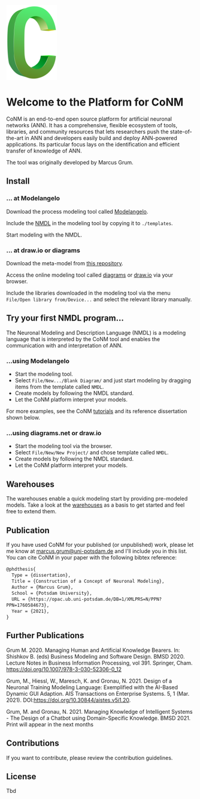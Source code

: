 <img src="./images/symbol.png" height="200" />

# Welcome to the Platform for CoNM

CoNM is an end-to-end open source platform for artificial neuronal networks (ANN).
It has a comprehensive, flexible ecosystem of tools, libraries, and community resources that lets researchers push the state-of-the-art in ANN and developers easily build and deploy ANN-powered applications. Its particular focus lays on the identification and efficient transfer of knowledge of ANN.

The tool was originally developed by Marcus Grum.

## Install 

### ... at Modelangelo

Download the process modeling tool called [Modelangelo](https://lswi.de/expertise/werkzeuge/modelangelo?lang=en).

Include the [NMDL](./meta-models/nmdl/modelangelo) in the modeling tool by copying it to `./templates`.

Start modeling with the NMDL.

### ... at draw.io or diagrams

Download the meta-model from [this repository](./meta-models/nmdl/drawio).

Access the online modeling tool called [diagrams](https://app.diagrams.net/) or [draw.io](https://draw.io/) via your browser.

Include the libraries downloaded in the modeling tool via the menu `File/Open library from/Device...` and select the relevant library manually.

## Try your first NMDL program...

The Neuronal Modeling and Description Language (NMDL) is a modeling language
that is interpreted by the CoNM tool and enables the communication with and interpretation of ANN.

### ...using Modelangelo

*   Start the modeling tool.
*   Select `File/New.../Blank Diagram/` and just start modeling by dragging items from the template called `NMDL`.
*   Create models by following the NMDL standard.
*   Let the CoNM platform interpret your models. 

For more examples, see the CoNM [tutorials](./tutorials) and its reference dissertation shown below.

### ...using diagrams.net or draw.io

*   Start the modeling tool via the browser.
*   Select `File/New/New Project/` and chose template called `NMDL`.
*   Create models by following the NMDL standard.
*   Let the CoNM platform interpret your models. 

## Warehouses

The warehouses enable a quick modeling start by providing pre-modeled models. 
Take a look at the [warehouses](./warehouses) as a basis to get started and feel free to extend them.

## Publication

If you have used CoNM for your published (or unpublished) work, please let me know at marcus.grum@uni-potsdam.de and I'll include you in this list. 
You can cite CoNM in your paper with the following bibtex reference:

```
@phdthesis{
  Type = {dissertation},
  Title = {Construction of a Concept of Neuronal Modeling},
  Author = {Marcus Grum},
  School = {Potsdam University},
  URL = {https://opac.ub.uni-potsdam.de/DB=1/XMLPRS=N/PPN?PPN=1760584673},
  Year = {2021},
} 
```

## Further Publications

Grum M. 2020. Managing Human and Artificial Knowledge Bearers. In: Shishkov B. (eds) Business Modeling and Software Design. BMSD 2020. Lecture Notes in Business Information Processing, vol 391. Springer, Cham. https://doi.org/10.1007/978-3-030-52306-0_12

Grum, M., Hiessl, W., Maresch, K. and Gronau, N. 2021. Design of a Neuronal Training Modeling Language: Exemplified with the AI-Based Dynamic GUI Adaption. AIS Transactions on Enterprise Systems. 5, 1 (Mar. 2021). DOI:https://doi.org/10.30844/aistes.v5i1.20.

Grum, M. and Gronau, N. 2021. Managing Knowledge of Intelligent Systems - The Design of a Chatbot using Domain-Specific Knowledge. BMSD 2021. Print will appear in the next months

## Contributions

If you want to contribute, please review the contribution guidelines.

## License

Tbd
